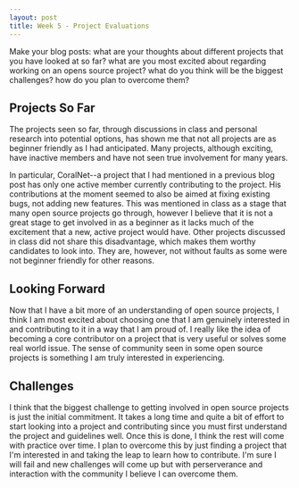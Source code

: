 ```yaml
---
layout: post
title: Week 5 - Project Evaluations
---
```


Make your blog posts: what are your thoughts about different projects that you have looked at so far? what are you most excited about regarding working on an opens source project? what do you think will be the biggest challenges? how do you plan to overcome them?

## Projects So Far
The projects seen so far, through discussions in class and personal research into potential options, has shown me that not all projects are as beginner friendly as I had anticipated. Many projects, although exciting, have inactive members and have not seen true involvement for many years.

<!--more-->

In particular, CoralNet--a project that I had mentioned in a previous blog post has only one active member currently contributing to the project. His contributions at the moment seemed to also be aimed at fixing existing bugs, not adding new features. This was mentioned in class as a stage that many open source projects go through, however I believe that it is not a great stage to get involved in as a beginner as it lacks much of the excitement that a new, active project would have. Other projects discussed in class did not share this disadvantage, which makes them worthy candidates to look into. They are, however, not without faults as some were not beginner friendly for other reasons.

## Looking Forward
Now that I have a bit more of an understanding of open source projects, I think I am most excited about choosing one that I am genuinely interested in and contributing to it in a way that I am proud of. I really like the idea of becoming a core contributor on a project that is very useful or solves some real world issue. The sense of community seen in some open source projects is something I am truly interested in experiencing. 

## Challenges
I think that the biggest challenge to getting involved in open source projects is just the initial commitment. It takes a long time and quite a bit of effort to start looking into a project and contributing since you must first understand the project and guidelines well. Once this is done, I think the rest will come with practice over time. I plan to overcome this by just finding a project that I'm interested in and taking the leap to learn how to contribute. I'm sure I will fail and new challenges will come up but with perserverance and interaction with the community I believe I can overcome them.

